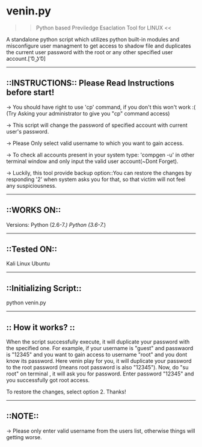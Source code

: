 # venin.py
>> Python based Previledge Esaclation Tool for LINUX <<

A standalone python script which utilizes python built-in modules and misconfigure user managment to get access to shadow file
and duplicates the current user password with the root or any other specified user account.[ ͡0 ͜ʖ ͡0]

-----------------
 ::INSTRUCTIONS::                Please Read Instructions before start!
----------------- 

-> You should have right to use 'cp' command, if you don't this won't work :( (Try Asking your administrator to give you "cp" command access)

-> This script will change the password of specified account with current user's password.

-> Please Only select valid username to which you want to gain access.

-> To check all accounts present in your system type: 'compgen -u' in other terminal window and only input the valid user account(~Dont Forget).

-> Luckily, this tool provide backup option::You can restore the changes by responding '2' when system asks you for that, so that victim will not feel any suspiciousness.

-----------------
 ::WORKS ON::                
-----------------
Versions:
    Python (2.6-7.*)
    Python (3.6-7.*)
    
----------------
 ::Tested ON::                
----------------  
 
Kali Linux
Ubuntu

------------------------
 ::Initializing Script::                
------------------------  

python venin.py

------------------------
 :: How it works? ::                
------------------------  
  
  When the script successfully execute, it will duplicate your password with the specified one.
  For example, if your username is "guest" and passwaord is "12345" and you want to gain access to username "root" and you dont
  know its password.
  Here venin play for you, it will duplicate your password to the root password (means root password is also "12345").
  Now, do "su root" on terminal , it will ask you for password. Enter password "12345" and you successfully got root access.
  
  To restore the changes, select option 2. Thanks!
  
----------------
 ::NOTE::                
----------------  
-> Please only enter valid username from the users list, otherwise things will getting worse.

